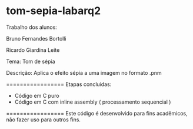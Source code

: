 tom-sepia-labarq2
=================

Trabalho dos alunos:

Bruno Fernandes Bortolli

Ricardo Giardina Leite

Tema: Tom de sépia

Descrição: Aplica o efeito sépia a uma imagem no formato .pnm

=================
Etapas concluídas:
- Código em C puro
- Código em C com inline assembly ( processamento sequencial )


=================
Este código é desenvolvido para fins acadêmicos, não fazer uso para outros fins.
